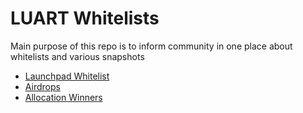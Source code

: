 # LUART Whitelists

Main purpose of this repo is to inform community in one place about whitelists and various snapshots


* [Launchpad Whitelist](launchpad/README.md)
* [Airdrops](airdrop/README.md)
* [Allocation Winners](allocation/README.md)
